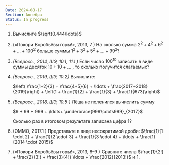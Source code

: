 ```yaml
---
Date: 2024-08-17
Section: Алгебра
Status: In progress
---
```

1. Вычислите $\sqrt{0.444\ldots}$﻿
3. («Покори Воробьёвы горы!», 2013, 7 ) На сколько сумма $2^2 + 4^2 + 6^2 + \ldots + 100^2$﻿ больше суммы $1^2 +3^2 +5^2 +\ldots+99^2$﻿?
4. _(Всеросс., 2014, ШЭ, 10.1, 11.1 )_ Если число $100^{10}$﻿ записать в виде суммы десяток $10+10+ \ldots$﻿ , то сколько получится слагаемых?
5. _(Всеросс., 2019, ШЭ, 10.2)_ Вычислите:
    
    $\left( \frac{1+2}{3} + \frac{4+5}{6} + \ldots + \frac{2017+2018}{2019}\right) + \left(1 + \frac{1}{2} + \frac{1}{3} + \frac{1}{673}\right)$
    
5. _(Всеросс., 2018, ШЭ, 10.5 )_ Лёша не поленился вычислить сумму
    
    $9 + 99 + 999 + \ldots+ \underbrace{999\cdots999}_{2017}$
    
    Сколько раз в итоговом результате записана цифра 1?
    
6. (ОММО, 2017.1 ) Представьте в виде несократимой дроби: $\frac{1}{1 \cdot 2} + \frac{1}{2 \cdot 3} + \frac{1}{3 \cdot 4} + \ldots + \frac{1}{2014 \cdot 2015}$
1. («Покори Воробьёвы горы!», 2013, 8–9 ) Сравните числа $\frac{1}{2!} + \frac{2}{3!} + \frac{3}{4!} \ldots + \frac{2012}{2013!}$﻿ и $1$﻿.